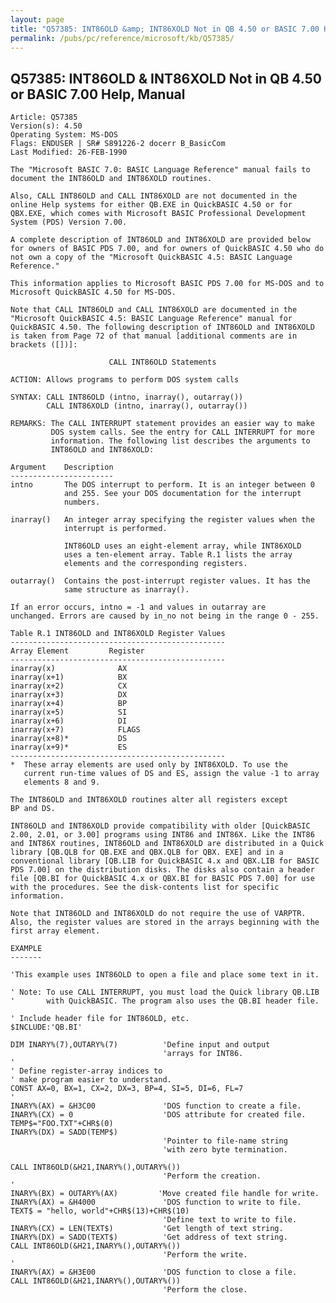 ```yaml
---
layout: page
title: "Q57385: INT86OLD &amp; INT86XOLD Not in QB 4.50 or BASIC 7.00 Help, Manual"
permalink: /pubs/pc/reference/microsoft/kb/Q57385/
---
```


## Q57385: INT86OLD &amp; INT86XOLD Not in QB 4.50 or BASIC 7.00 Help, Manual

	Article: Q57385
	Version(s): 4.50
	Operating System: MS-DOS
	Flags: ENDUSER | SR# S891226-2 docerr B_BasicCom
	Last Modified: 26-FEB-1990
	
	The "Microsoft BASIC 7.0: BASIC Language Reference" manual fails to
	document the INT86OLD and INT86XOLD routines.
	
	Also, CALL INT86OLD and CALL INT86XOLD are not documented in the
	online Help systems for either QB.EXE in QuickBASIC 4.50 or for
	QBX.EXE, which comes with Microsoft BASIC Professional Development
	System (PDS) Version 7.00.
	
	A complete description of INT86OLD and INT86XOLD are provided below
	for owners of BASIC PDS 7.00, and for owners of QuickBASIC 4.50 who do
	not own a copy of the "Microsoft QuickBASIC 4.5: BASIC Language
	Reference."
	
	This information applies to Microsoft BASIC PDS 7.00 for MS-DOS and to
	Microsoft QuickBASIC 4.50 for MS-DOS.
	
	Note that CALL INT86OLD and CALL INT86XOLD are documented in the
	"Microsoft QuickBASIC 4.5: BASIC Language Reference" manual for
	QuickBASIC 4.50. The following description of INT86OLD and INT86XOLD
	is taken from Page 72 of that manual [additional comments are in
	brackets ([])]:
	
	                      CALL INT86OLD Statements
	
	ACTION: Allows programs to perform DOS system calls
	
	SYNTAX: CALL INT86OLD (intno, inarray(), outarray())
	        CALL INT86XOLD (intno, inarray(), outarray())
	
	REMARKS: The CALL INTERRUPT statement provides an easier way to make
	         DOS system calls. See the entry for CALL INTERRUPT for more
	         information. The following list describes the arguments to
	         INT86OLD and INT86XOLD:
	
	Argument    Description
	-----------------------
	intno       The DOS interrupt to perform. It is an integer between 0
	            and 255. See your DOS documentation for the interrupt
	            numbers.
	
	inarray()   An integer array specifying the register values when the
	            interrupt is performed.
	
	            INT86OLD uses an eight-element array, while INT86XOLD
	            uses a ten-element array. Table R.1 lists the array
	            elements and the corresponding registers.
	
	outarray()  Contains the post-interrupt register values. It has the
	            same structure as inarray().
	
	If an error occurs, intno = -1 and values in outarray are
	unchanged. Errors are caused by in_no not being in the range 0 - 255.
	
	Table R.1 INT86OLD and INT86XOLD Register Values
	------------------------------------------------
	Array Element         Register
	------------------------------------------------
	inarray(x)              AX
	inarray(x+1)            BX
	inarray(x+2)            CX
	inarray(x+3)            DX
	inarray(x+4)            BP
	inarray(x+5)            SI
	inarray(x+6)            DI
	inarray(x+7)            FLAGS
	inarray(x+8)*           DS
	inarray(x+9)*           ES
	------------------------------------------------
	*  These array elements are used only by INT86XOLD. To use the
	   current run-time values of DS and ES, assign the value -1 to array
	   elements 8 and 9.
	
	The INT86OLD and INT86XOLD routines alter all registers except
	BP and DS.
	
	INT86OLD and INT86XOLD provide compatibility with older [QuickBASIC
	2.00, 2.01, or 3.00] programs using INT86 and INT86X. Like the INT86
	and INT86X routines, INT86OLD and INT86XOLD are distributed in a Quick
	library [QB.QLB for QB.EXE and QBX.QLB for QBX. EXE] and in a
	conventional library [QB.LIB for QuickBASIC 4.x and QBX.LIB for BASIC
	PDS 7.00] on the distribution disks. The disks also contain a header
	file [QB.BI for QuickBASIC 4.x or QBX.BI for BASIC PDS 7.00] for use
	with the procedures. See the disk-contents list for specific
	information.
	
	Note that INT86OLD and INT86XOLD do not require the use of VARPTR.
	Also, the register values are stored in the arrays beginning with the
	first array element.
	
	EXAMPLE
	-------
	
	'This example uses INT86OLD to open a file and place some text in it.
	
	' Note: To use CALL INTERRUPT, you must load the Quick library QB.LIB
	'       with QuickBASIC. The program also uses the QB.BI header file.
	
	' Include header file for INT86OLD, etc.
	$INCLUDE:'QB.BI'
	
	DIM INARY%(7),OUTARY%(7)          'Define input and output
	                                  'arrays for INT86.
	'
	' Define register-array indices to
	' make program easier to understand.
	CONST AX=0, BX=1, CX=2, DX=3, BP=4, SI=5, DI=6, FL=7
	'
	INARY%(AX) = &H3C00               'DOS function to create a file.
	INARY%(CX) = 0                    'DOS attribute for created file.
	TEMP$="FOO.TXT"+CHR$(0)
	INARY%(DX) = SADD(TEMP$)
	                                  'Pointer to file-name string
	                                  'with zero byte termination.
	
	CALL INT86OLD(&H21,INARY%(),OUTARY%())
	                                  'Perform the creation.
	'
	INARY%(BX) = OUTARY%(AX)         'Move created file handle for write.
	INARY%(AX) = &H4000               'DOS function to write to file.
	TEXT$ = "hello, world"+CHR$(13)+CHR$(10)
	                                  'Define text to write to file.
	INARY%(CX) = LEN(TEXT$)           'Get length of text string.
	INARY%(DX) = SADD(TEXT$)          'Get address of text string.
	CALL INT86OLD(&H21,INARY%(),OUTARY%())
	                                  'Perform the write.
	'
	INARY%(AX) = &H3E00               'DOS function to close a file.
	CALL INT86OLD(&H21,INARY%(),OUTARY%())
	                                  'Perform the close.
